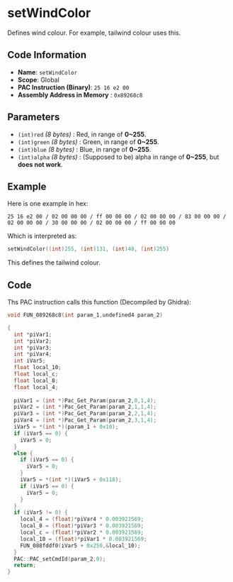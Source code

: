 # setWindColor

Defines wind colour. For example, tailwind colour uses this.

## Code Information

- **Name**: `setWindColor`
- **Scope**: Global
- **PAC Instruction (Binary)**: `25 16 e2 00`
- **Assembly Address in Memory** : `0x89268c8`

## Parameters

- `(int)red` *(8 bytes)* : Red, in range of **0~255**.
- `(int)green` *(8 bytes)* : Green, in range of **0~255**.
- `(int)blue` *(8 bytes)* : Blue, in range of **0~255**.
- `(int)alpha` *(8 bytes)* : (Supposed to be) alpha in range of **0~255**, but **does not work**.

## Example

Here is one example in hex:

```25 16 e2 00 / 02 00 00 00 / ff 00 00 00 / 02 00 00 00 / 83 00 00 00 / 02 00 00 00 / 30 00 00 00 / 02 00 00 00 / ff 00 00 00```

Which is interpreted as:

```c
setWindColor((int)255, (int)131, (int)48, (int)255)
```

This defines the tailwind colour.

## Code

Ths PAC instruction calls this function (Decompiled by Ghidra):

```c
void FUN_089268c8(int param_1,undefined4 param_2)

{
  int *piVar1;
  int *piVar2;
  int *piVar3;
  int *piVar4;
  int iVar5;
  float local_10;
  float local_c;
  float local_8;
  float local_4;
  
  piVar1 = (int *)Pac_Get_Param(param_2,0,1,4);
  piVar2 = (int *)Pac_Get_Param(param_2,1,1,4);
  piVar3 = (int *)Pac_Get_Param(param_2,2,1,4);
  piVar4 = (int *)Pac_Get_Param(param_2,3,1,4);
  iVar5 = *(int *)(param_1 + 0x10);
  if (iVar5 == 0) {
    iVar5 = 0;
  }
  else {
    if (iVar5 == 0) {
      iVar5 = 0;
    }
    iVar5 = *(int *)(iVar5 + 0x118);
    if (iVar5 == 0) {
      iVar5 = 0;
    }
  }
  if (iVar5 != 0) {
    local_4 = (float)*piVar4 * 0.003921569;
    local_8 = (float)*piVar3 * 0.003921569;
    local_c = (float)*piVar2 * 0.003921569;
    local_10 = (float)*piVar1 * 0.003921569;
    FUN_088fddf0(iVar5 + 0x250,&local_10);
  }
  PAC::PAC_setCmdId(param_2,0);
  return;
}
```

